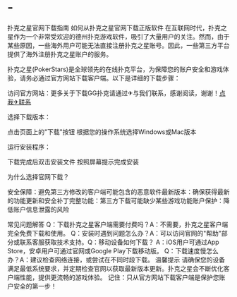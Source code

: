 # -
扑克之星官网下载指南
如何从扑克之星官网下载正版软件
在互联网时代，扑克之星作为一个非常受欢迎的德州扑克游戏软件，吸引了大量用户的关注。然而，由于某些原因，一些海外用户可能无法直接注册扑克之星账号。因此，一些第三方平台提供了海外注册扑克之星账户的服务。

扑克之星(PokerStars)是全球领先的在线扑克平台，为保障您的账户安全和游戏体验，请务必通过官方网站下载客户端。以下是详细的下载步骤：

​访问官方网站​：更多关于下载GG扑克请通过✈与我们联系，感谢阅读，谢谢！[点我✈联系](https://ggpk123.com)

​选择下载版本​：

点击页面上的"下载"按钮
根据您的操作系统选择Windows或Mac版本


​运行安装程序​：

下载完成后双击安装文件
按照屏幕提示完成安装

为什么选择官网下载？

​安全保障​：避免第三方修改的客户端可能包含的恶意软件
​最新版本​：确保获得最新的功能更新和安全补丁
​完整功能​：第三方下载可能缺少某些游戏功能
​账户保护​：降低账户信息泄露的风险

常见问题解答
​Q：下载扑克之星客户端需要付费吗？​​
A：不需要，扑克之星客户端完全免费下载和使用。
​Q：安装时遇到问题怎么办？​​
A：可以访问官网的"帮助"部分或联系客服获取技术支持。
​Q：移动设备如何下载？​​
A：iOS用户可通过App Store，安卓用户可通过官网或Google Play下载移动版。
​Q：下载速度慢怎么办？​​
A：建议检查网络连接，或尝试在不同时段下载。
温馨提示
请确保您的设备满足最低系统要求，并定期检查官网以获取最新版本更新。扑克之星会不断优化客户端性能，提供更流畅的游戏体验。
记住：只从官方网站下载客户端是保护您账户安全的第一步！
